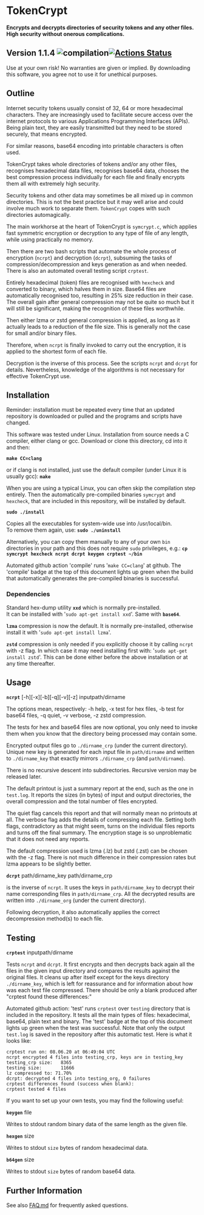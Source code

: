 # TokenCrypt

**Encrypts and decrypts directories of security tokens and any other files. High security without onerous complications.**

## Version 1.1.4  ![compilation](https://github.com/liborty/TokenCrypt/workflows/compilation/badge.svg)[![Actions Status](https://github.com/liborty/TokenCrypt/workflows/test/badge.svg)](https://github.com/liborty/TokenCrypt/actions)

Use at your own risk! No warranties are given or implied. 
By downloading this software, you agree not to use it for unethical purposes.

## Outline

Internet security tokens usually consist of 32, 64 or more hexadecimal characters. 
They are increasingly used to facilitate secure access over the internet protocols
to various Applications Programming Interfaces (APIs). Being plain text,
they are easily transmitted but they need to be stored securely,
that means encrypted.   
  
For similar reasons, base64 encoding into printable characters is often used.

TokenCrypt takes whole directories of tokens
and/or any other files, recognises hexadecimal data files, recognises base64 data, chooses the best compression 
process individually for each file and finally encrypts them all with extremely high security.

Security tokens and other data may sometimes be 
all mixed up in common directories. This is not the best practice but 
it may well arise and could involve much work to separate them. 
`TokenCrypt` copes with such directories automagically.

The main workhorse at the heart of TokenCrypt is `symcrypt.c`, which applies fast symmetric
encryption or decryption to any type of file of any length, while using practically no memory.

Then there are two bash scripts that automate the whole process of encryption (`ncrpt`)
and decryption (`dcrpt`), subsuming the tasks of compression/decompression and keys generation as and when needed.
There is also an automated overall testing script `crptest`.

Entirely hexadecimal (token) files are recognised with `hexcheck` and converted to binary, which halves them in size. Base64 files are automatically recognised too, resulting in 25% size reduction in their case. The overall gain after general compression may not be quite so much but it will still be significant, making the recognition of these files worthwhile.

Then either lzma or zstd general compression is applied, as long as it actually leads to a reduction of the file size. This is generally not  the case for small and/or binary files. 

Therefore, when  `ncrpt` is finally invoked to carry out the encryption, it is applied to the shortest form of each file.

Decryption is the inverse of this process. See the scripts `ncrpt` and `dcrpt` for details. Nevertheless, knowledge of the algorithms is not necessary for effective TokenCrypt use.

## Installation

Reminder: installation must be repeated every time that an updated repository is downloaded or pulled and the programs and scripts have changed.

This software was tested under Linux. Installation from source needs a C compiler, either clang or gcc. Download or clone this directory, cd into it and then:

**`make CC=clang`**

or if clang is not installed, just use the default compiler 
(under Linux it is usually gcc): **`make`**

When you are using a typical Linux, you can often skip the compilation step entirely. Then the automatically pre-compiled binaries `symcrypt` and `hexcheck`, that are included in this repository, will be installed by default.

**`sudo ./install`**
 
Copies all the executables for system-wide use into /usr/local/bin.  
To remove them again, use: **`sudo ./uninstall`**

Alternatively, you can copy them manually to any of your own `bin` 
directories in your path and this does not require `sudo` privileges, e.g.:
**`cp symcrypt hexcheck ncrpt dcrpt keygen crptest ~/bin`**

Automated github action 'compile' runs '`make CC=clang`' at github. 
The 'compile' badge at the top of this document lights up green when the build 
that automatically generates the pre-compiled binaries is successful.

### Dependencies

Standard hex-dump utility **`xxd`** which is normally pre-installed.  
It can be installed with '`sudo apt-get install xxd`'.
Same with **`base64`**.

**`lzma`** compression is now the default. It is normally pre-installed, otherwise
install it with '`sudo apt-get install lzma`'.
  
**`zstd`** compression is only needed if you explicitly choose it by calling `ncrpt` with -z flag.
In which case it may need installing first with: '`sudo apt-get install zstd`'.
This can be done either before the above installation or at any time thereafter.

## Usage

**`ncrpt`** [-h][-x][-b][-q][-v][-z] inputpath/dirname

The options mean, respectively: -h help, -x test for hex files, -b test for base64 files, -q quiet, -v verbose, -z zstd compression. 

The tests for hex and base64 files are now optional, you only need to invoke them when you know that the directory being processed may contain some.

Encrypted output files go to `./dirname_crp` (under the current directory).
Unique new key is generated for each input file in `path/dirname` and
written to `./dirname_key` that exactly mirrors `./dirname_crp` (and `path/dirname`).

There is no recursive descent into subdirectories. Recursive version may be released later.

The default printout is just a summary report at the end, such as the one in `test.log`.
It reports the sizes (in bytes) of input and output directories, the overall compression 
and the total number of files encrypted.

The quiet flag cancels this report and that will normally mean no printouts at all.
The verbose flag adds the details of compressing each file. Setting both
flags, contradictory as that might seem, turns on the individual files reports and
turns off the final summary.
The encryption stage is so unproblematic that it does not need any reports.

The default compression used is lzma (.lz) but zstd (.zst) can be chosen with the -z flag.
There is not much difference in their compression rates but lzma
appears to be slightly better.

**`dcrpt`** path/dirname_key path/dirname_crp

is the inverse of `ncrpt`. It uses the keys in  `path/dirname_key` to decrypt 
their name corresponding files in `path/dirname_crp`.
All the decrypted results are written into `./dirname_org` (under the current directory).

Following decryption, it also automatically applies the correct decompression method(s) to each file.

## Testing

**`crptest`** inputpath/dirname 

Tests `ncrpt` and `dcrpt`. It first encrypts and then decrypts back again
all the files in the given input directory and compares the results against the original files.
It cleans up after itself except for the keys directory `./dirname_key`,
which is left for reassurance and for information about how was each test file compressed. 
There should be only a blank produced after "crptest found these differences:"

Automated github action: 'test' runs `crptest` over `testing` directory that is
included in the repository.
It tests all the main types of files: hexadecimal, base64, plain text and binary. 
The 'test' badge at the top of this document lights up green 
when the test was successful. Note that only the output `test.log`
is saved in the repository after this automatic test. Here is what it looks like:

	crptest run on: 08.06.20 at 06:49:04 UTC
	ncrpt encrypted 4 files into testing_crp, keys are in testing_key
	testing_crp size:	8365
	testing size:		11666
	lz compressed to: 71.70%
	dcrpt: decrypted 4 files into testing_org, 0 failures
	crptest differences found (success when blank):
	crptest tested 4 files

If you want to set up your own tests, you  may find the following useful:

**`keygen`** file

Writes to stdout random binary data of the same length as the given file.

**`hexgen`** size

Writes to stdout `size` bytes of random hexadecimal data.

**`b64gen`** size

Writes to stdout `size` bytes of random base64 data.

## Further Information

See also [FAQ.md](https://github.com/liborty/TokenCrypt/blob/master/FAQ.md) for frequently asked questions.